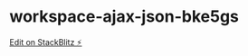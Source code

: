 # workspace-ajax-json-bke5gs

[Edit on StackBlitz ⚡️](https://stackblitz.com/edit/workspace-ajax-json-bke5gs)
